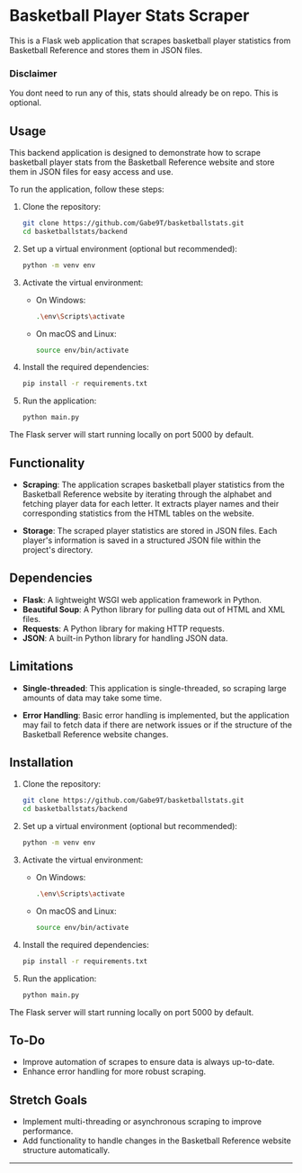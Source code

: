 # Basketball Player Stats Scraper

This is a Flask web application that scrapes basketball player statistics from Basketball Reference and stores them in JSON files.

### Disclaimer 
You dont need to run any of this, stats should already be on repo. This is optional.

## Usage

This backend application is designed to demonstrate how to scrape basketball player stats from the Basketball Reference website and store them in JSON files for easy access and use.

To run the application, follow these steps:

1. Clone the repository:

    ```bash
    git clone https://github.com/Gabe9T/basketballstats.git
    cd basketballstats/backend
    ```

2. Set up a virtual environment (optional but recommended):

    ```bash
    python -m venv env
    ```

3. Activate the virtual environment:

    - On Windows:

        ```bash
        .\env\Scripts\activate
        ```

    - On macOS and Linux:

        ```bash
        source env/bin/activate
        ```

4. Install the required dependencies:

    ```bash
    pip install -r requirements.txt
    ```

5. Run the application:

    ```bash
    python main.py
    ```

The Flask server will start running locally on port 5000 by default.

## Functionality

- **Scraping**: The application scrapes basketball player statistics from the Basketball Reference website by iterating through the alphabet and fetching player data for each letter. It extracts player names and their corresponding statistics from the HTML tables on the website.
  
- **Storage**: The scraped player statistics are stored in JSON files. Each player's information is saved in a structured JSON file within the project's directory.

## Dependencies

- **Flask**: A lightweight WSGI web application framework in Python.
- **Beautiful Soup**: A Python library for pulling data out of HTML and XML files.
- **Requests**: A Python library for making HTTP requests.
- **JSON**: A built-in Python library for handling JSON data.

## Limitations

- **Single-threaded**: This application is single-threaded, so scraping large amounts of data may take some time.
  
- **Error Handling**: Basic error handling is implemented, but the application may fail to fetch data if there are network issues or if the structure of the Basketball Reference website changes.

## Installation

1. Clone the repository:

    ```bash
    git clone https://github.com/Gabe9T/basketballstats.git
    cd basketballstats/backend
    ```

2. Set up a virtual environment (optional but recommended):

    ```bash
    python -m venv env
    ```

3. Activate the virtual environment:

    - On Windows:

        ```bash
        .\env\Scripts\activate
        ```

    - On macOS and Linux:

        ```bash
        source env/bin/activate
        ```

4. Install the required dependencies:

    ```bash
    pip install -r requirements.txt
    ```

5. Run the application:

    ```bash
    python main.py
    ```

The Flask server will start running locally on port 5000 by default.

## To-Do

- Improve automation of scrapes to ensure data is always up-to-date.
- Enhance error handling for more robust scraping.

## Stretch Goals

- Implement multi-threading or asynchronous scraping to improve performance.
- Add functionality to handle changes in the Basketball Reference website structure automatically.

---
